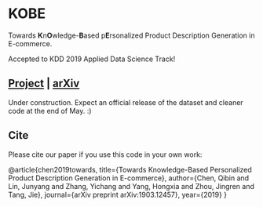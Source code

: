 # KOBE

Towards **K**n**O**wledge-**B**ased p**E**rsonalized Product Description Generation in E-commerce.

Accepted to KDD 2019 Applied Data Science Track!

## [Project](https://sites.google.com/view/kobe2019) | [arXiv](https://arxiv.org/abs/1903.12457)

Under construction. Expect an official release of the dataset and cleaner code at the end of May. :)

## Cite

Please cite our paper if you use this code in your own work:

@article{chen2019towards,
  title={Towards Knowledge-Based Personalized Product Description Generation in E-commerce},
  author={Chen, Qibin and Lin, Junyang and Zhang, Yichang and Yang, Hongxia and Zhou, Jingren and Tang, Jie},
  journal={arXiv preprint arXiv:1903.12457},
  year={2019}
}
